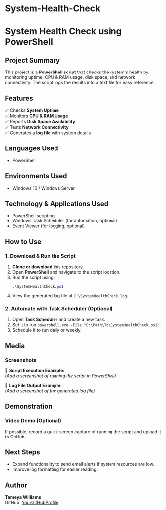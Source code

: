 # System-Health-Check
# System Health Check using PowerShell

## Project Summary
This project is a **PowerShell script** that checks the system's health by monitoring uptime, CPU & RAM usage, disk space, and network connectivity. The script logs the results into a text file for easy reference.

## Features
✅ Checks **System Uptime**  
✅ Monitors **CPU & RAM Usage**  
✅ Reports **Disk Space Availability**  
✅ Tests **Network Connectivity**  
✅ Generates a **log file** with system details  

## Languages Used
- PowerShell

## Environments Used
- Windows 10 / Windows Server

## Technology & Applications Used
- PowerShell scripting
- Windows Task Scheduler (for automation, optional)
- Event Viewer (for logging, optional)

## How to Use
### 1. Download & Run the Script
1. **Clone or download** this repository.
2. Open **PowerShell** and navigate to the script location.
3. Run the script using:
   ```powershell
   .\SystemHealthCheck.ps1
   ```
4. View the generated log file at `C:\SystemHealthCheck.log`.

### 2. Automate with Task Scheduler (Optional)
1. Open **Task Scheduler** and create a new task.
2. Set it to run `powershell.exe -File "C:\Path\To\SystemHealthCheck.ps1"`.
3. Schedule it to run daily or weekly.

## Media
### Screenshots
📸 **Script Execution Example:**  
_(Add a screenshot of running the script in PowerShell)_

📸 **Log File Output Example:**  
_(Add a screenshot of the generated log file)_

## Demonstration
### Video Demo (Optional)
If possible, record a quick screen capture of running the script and upload it to GitHub.

## Next Steps
- Expand functionality to send email alerts if system resources are low.
- Improve log formatting for easier reading.

## Author
**Tameya Williams**  
GitHub: [YourGitHubProfile](https://github.com/YourGitHubProfile)
